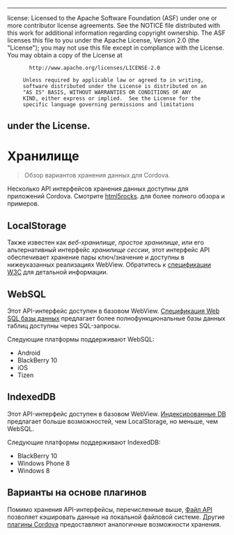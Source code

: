 * * *

license: Licensed to the Apache Software Foundation (ASF) under one or more contributor license agreements. See the NOTICE file distributed with this work for additional information regarding copyright ownership. The ASF licenses this file to you under the Apache License, Version 2.0 (the "License"); you may not use this file except in compliance with the License. You may obtain a copy of the License at

           http://www.apache.org/licenses/LICENSE-2.0
    
         Unless required by applicable law or agreed to in writing,
         software distributed under the License is distributed on an
         "AS IS" BASIS, WITHOUT WARRANTIES OR CONDITIONS OF ANY
         KIND, either express or implied.  See the License for the
         specific language governing permissions and limitations
    

## under the License.

# Хранилище

> Обзор вариантов хранения данных для Cordova.

Несколько API интерфейсов хранения данных доступны для приложений Cordova. Смотрите [html5rocks][1]. для более полного обзора и примеров.

 [1]: http://www.html5rocks.com/en/features/storage

## LocalStorage

Также известен как *веб-хранилище*, *простое хранилище*, или его альтернативный интерфейс *хранилище сессии*, этот интерфейс API обеспечивает хранение пары ключ/значение и доступны в нижеуказанных реализациях WebView. Обратитесь к [спецификации W3C][2] для детальной информации.

 [2]: http://www.w3.org/TR/webstorage/

## WebSQL

Этот API-интерфейс доступен в базовом WebView. [Спецификация Web SQL базы данных][3] предлагает более полнофункциональные базы данных таблиц доступны через SQL-запросы.

 [3]: http://dev.w3.org/html5/webdatabase/

Следующие платформы поддерживают WebSQL:

*   Android
*   BlackBerry 10
*   iOS
*   Tizen

## IndexedDB

Этот API-интерфейс доступен в базовом WebView. [Индексированные DB][4] предлагает больше возможностей, чем LocalStorage, но меньше, чем WebSQL.

 [4]: http://www.w3.org/TR/IndexedDB/

Следующие платформы поддерживают IndexedDB:

*   BlackBerry 10
*   Windows Phone 8
*   Windows 8

## Варианты на основе плагинов

Помимо хранения API-интерфейсы, перечисленные выше, [Файл API][5] позволяет кэшировать данные на локальной файловой системе. Другие [плагины Cordova][6] предоставляют аналогичные возможности хранения.

 [5]: https://github.com/apache/cordova-plugin-file/blob/master/doc/index.md
 [6]: http://plugins.cordova.io/